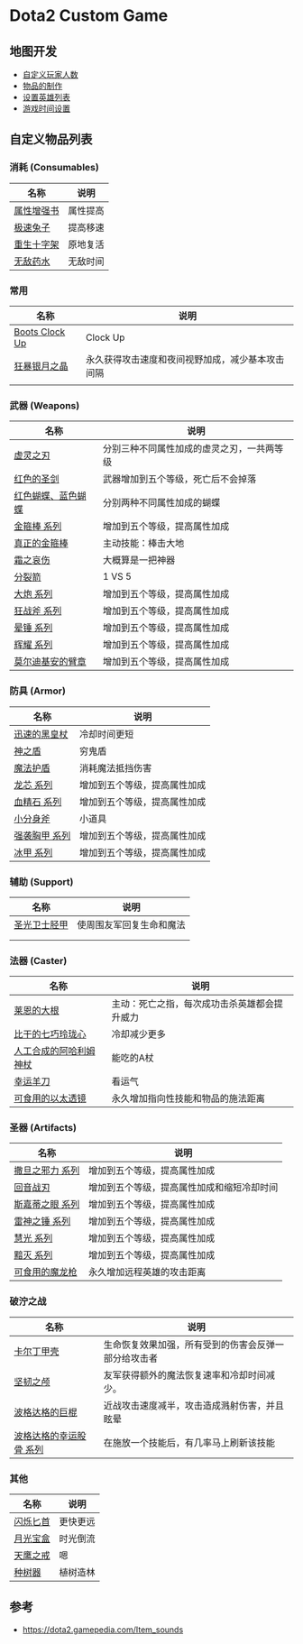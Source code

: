 # Dota2 Custom Game







## 地图开发

- [自定义玩家人数](Learn/自定义玩家人数.md)
- [物品的制作](Learn/物品的制作.md)
- [设置英雄列表](Learn/设置英雄列表.md)
- [游戏时间设置](Learn/游戏时间设置.md)



## 自定义物品列表



### 消耗 (Consumables)

| 名称                                               | 说明     |
| -------------------------------------------------- | -------- |
| [属性增强书](Item/books_of_stats/README.md)        | 属性提高 |
| [极速兔子](Item/speed_rabbit/README.md)            | 提高移速 |
| [重生十字架](Item/mjz_reincarnate_stone/README.md) | 原地复活 |
| [无敌药水](Item/mjz_invincible_potion/README.md)   | 无敌时间 |



### 常用

| 名称                                                | 说明                                             |
| --------------------------------------------------- | ------------------------------------------------ |
| [Boots Clock Up](Item/mjz_boots_clock_up/README.md) | Clock Up                                         |
| [狂暴银月之晶](Item/mjz_rage_moon_shard/README.md)  | 永久获得攻击速度和夜间视野加成，减少基本攻击间隔 |
|                                                     |                                                  |



### 武器 (Weapons)

| 名称                                                | 说明                                       |
| --------------------------------------------------- | ------------------------------------------ |
| [虚灵之刃](Item/mjz_ethereal_blade/README.md)       | 分别三种不同属性加成的虚灵之刃，一共两等级 |
| [红色的圣剑](Item/red_divine_rapier/README.md)      | 武器增加到五个等级，死亡后不会掉落         |
| [红色蝴蝶、蓝色蝴蝶](Item/mjz_butterfly/README.md)  | 分别两种不同属性加成的蝴蝶                 |
| [金箍棒 系列](Item/mjz_monkey_king_bar/README.md)   | 增加到五个等级，提高属性加成               |
| [真正的金箍棒](Item/real_monkey_king_bar/README.md) | 主动技能：棒击大地                         |
| [霜之哀伤](Item/mjz_frostmourne/README.md)          | 大概算是一把神器                           |
| [分裂箭](Item/split_shot/README.md)                 | 1 VS 5                                     |
| [大炮 系列](Item/mjz_daedalus/README.md)            | 增加到五个等级，提高属性加成               |
| [狂战斧 系列](Item/mjz_battlefury/README.md)        | 增加到五个等级，提高属性加成               |
| [晕锤 系列](Item/mjz_basher/README.md)              | 增加到五个等级，提高属性加成               |
| [辉耀 系列](Item/mjz_radiance/README.md)            | 增加到五个等级，提高属性加成               |
| [莫尔迪基安的臂章](Item/mjz_armlet/README.md)       | 增加到五个等级，提高属性加成               |



### 防具 (Armor)

| 名称                                                 | 说明                         |
| ---------------------------------------------------- | ---------------------------- |
| [迅速的黑皇杖](Item/black_king_bar_faster/README.md) | 冷却时间更短                 |
| [神之盾](Item/god_shield/README.md)                  | 穷鬼盾                       |
| [魔法护盾](Item/mana_shield/README.md)               | 消耗魔法抵挡伤害             |
| [龙芯 系列](Item/mjz_heart/README.md)                | 增加到五个等级，提高属性加成 |
| [血精石 系列](Item/mjz_bloodstone/README.md)         | 增加到五个等级，提高属性加成 |
| [小分身斧](Item/mjz_little_manta/README.md)          | 小道具                       |
| [强袭胸甲 系列](Item/mjz_assault/README.md)          | 增加到五个等级，提高属性加成 |
| [冰甲 系列](Item/mjz_shivas_guard/README.md)         | 增加到五个等级，提高属性加成 |



### 辅助 (Support)

| 名称                                                         | 说明                     |
| ------------------------------------------------------------ | ------------------------ |
| [圣光卫士胫甲](Item/mjz_guardian_greaves_holy_light/README.md) | 使周围友军回复生命和魔法 |
|                                                              |                          |
|                                                              |                          |



### 法器 (Caster)

| 名称                                                         | 说明                                         |
| ------------------------------------------------------------ | -------------------------------------------- |
| [莱恩的大根](Item/mjz_dagon/README.md)                       | 主动：死亡之指，每次成功击杀英雄都会提升威力 |
| [比干的七巧玲珑心](Item/bigan_octarine_core/README.md)       | 冷却减少更多                                 |
| [人工合成的阿哈利姆神杖](Item/aghanim's_scepter_synth/README.md) | 能吃的A杖                                    |
| [幸运羊刀](Item/mjz_luck_sheepstick/README.md)               | 看运气                                       |
| [可食用的以太透镜](Item/mjz_aether_lens/README.md)           | 永久增加指向性技能和物品的施法距离           |



### 圣器 (Artifacts)

| 名称                                              | 说明                                       |
| ------------------------------------------------- | ------------------------------------------ |
| [撒旦之邪力 系列](Item/mjz_satanic/README.md)     | 增加到五个等级，提高属性加成               |
| [回音战刃](Item/echo_sabre/README.md)             | 增加到五个等级，提高属性加成和缩短冷却时间 |
| [斯嘉蒂之眼 系列](Item/mjz_skadi/README.md)       | 增加到五个等级，提高属性加成               |
| [雷神之锤 系列](Item/mjz_mjollnir/README.md)      | 增加到五个等级，提高属性加成               |
| [慧光 系列](Item/mjz_kaya/README.md)              | 增加到五个等级，提高属性加成               |
| [ 黯灭 系列](Item/mjz_desolator/README.md)        | 增加到五个等级，提高属性加成               |
| [可食用的魔龙枪](Item/mjz_dragon_lance/README.md) | 永久增加远程英雄的攻击距离                 |



### 破泞之战

| 名称                                                         | 说明                                                 |
| ------------------------------------------------------------ | ---------------------------------------------------- |
| [卡尔丁甲壳](Item/mjz_carapace_of_qaldin/README.md)          | 生命恢复效果加强，所有受到的伤害会反弹一部分给攻击者 |
| [坚韧之颅](Item/mjz_preserved_skull/README.md)               | 友军获得额外的魔法恢复速率和冷却时间减少。           |
| [波格达格的巨棍](Item/mjz_bogduggs_cudgel/README.md)         | 近战攻击速度减半，攻击造成溅射伤害，并且眩晕         |
| [波格达格的幸运股骨 系列](Item/mjz_bogduggs_lucky_femur/README.md) | 在施放一个技能后，有几率马上刷新该技能               |



### 其他

| 名称                                              | 说明     |
| ------------------------------------------------- | -------- |
| [闪烁匕首](Item/blink_dagger/README.md)           | 更快更远 |
| [月光宝盒](Item/moonlight_treasure_box/README.md) | 时光倒流 |
| [天鹰之戒](Item/ring_of_aquila/README.md)         | 嗯       |
| [种树器](Item/branches_machine/README.md)         | 植树造林 |





## 参考

- https://dota2.gamepedia.com/Item_sounds